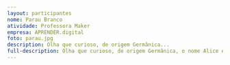 ```yaml
---
layout: participantes
nome: Parau Branco
atividade: Professora Maker
empresa: APRENDER.digital
foto: parau.jpg
description: Olha que curioso, de origem Germânica...
full-description: Olha que curioso, de origem Germânica, o nome Alice é uma derivação de versões diminutivas do nome Adelaide, utilizadas pelos franceses.  O significado remete a alguém de qualidade nobre! Não por acaso, toda Alice tem lá seus ares de princesa! Não é mesmo?!
---
```

